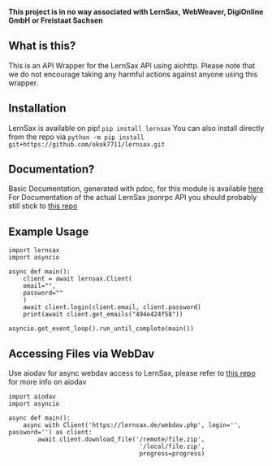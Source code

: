 **This project is in no way associated with LernSax, WebWeaver, DigiOnline GmbH or Freistaat Sachsen**

## What is this?

This is an API Wrapper for the LernSax API using aiohttp. Please note that we do not encourage taking any harmful actions against anyone using this wrapper.

## Installation
LernSax is available on pip!
`pip install lernsax`
You can also install directly from the repo via
`python -m pip install git+https://github.com/okok7711/lernsax.git`


## Documentation?
Basic Documentation, generated with pdoc, for this module is available [here](https://okok7711.github.io/lernsax/)
For Documentation of the actual LernSax jsonrpc API you should probably still stick to  [this repo](https://github.com/TKFRvisionOfficial/lernsax-webweaver-api-research)

## Example Usage
```
import lernsax
import asyncio

async def main():
    client = await lernsax.Client(
    email="",
    password=""
    )
    await client.login(client.email, client.password)
    print(await client.get_emails("494e424f58"))

asyncio.get_event_loop().run_until_complete(main())
```

## Accessing Files via WebDav
Use aiodav for async webdav access to LernSax, please refer to [this repo](https://github.com/jorgeajimenezl/aiodav) for more info on aiodav

```
import aiodav
import asyncio

async def main():
    async with Client('https://lernsax.de/webdav.php', login='', password='') as client:
        await client.download_file('/remote/file.zip', 
                                    '/local/file.zip',
                                    progress=progress)
```
